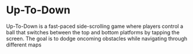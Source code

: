 # Up-To-Down
Up-To-Down is a fast-paced side-scrolling game where players control a ball that switches between the top and bottom platforms by tapping the screen. The goal is to dodge oncoming obstacles while navigating through different maps
